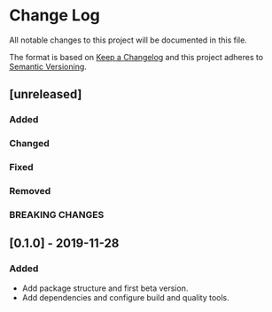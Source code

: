 # Change Log
All notable changes to this project will be documented in this file.

The format is based on [Keep a Changelog](http://keepachangelog.com/)
and this project adheres to [Semantic Versioning](http://semver.org/).

## [unreleased]
### Added
### Changed
### Fixed
### Removed
### BREAKING CHANGES

## [0.1.0] - 2019-11-28
### Added
- Add package structure and first beta version.
- Add dependencies and configure build and quality tools.
